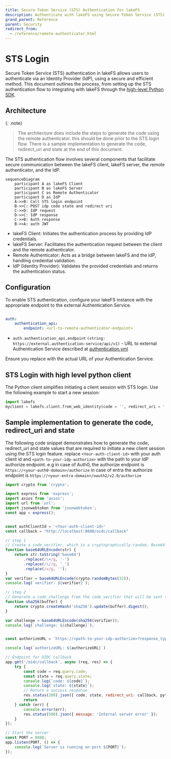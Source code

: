 ```yaml
---
title: Secure Token Service (STS) Authentication for lakeFS
description: Authenticate with lakeFS using Secure Token Service (STS) by leveraging a remote authenticator. This feature enables integration with Identity Providers (IdPs) for secure and efficient user authentication.
grand_parent: Reference
parent: Security
redirect_from:
  - /reference/remote-authenticator.html
---
```


# STS Login

Secure Token Service (STS) authentication in lakeFS allows users to authenticate via an Identity Provider (IdP), using a secure and efficient method.
This document outlines the process, from setting up the STS authentication flow to integrating with lakeFS through the [high-level Python SDK](../../integrations/python.md).

## Architecture

{: .note}
> The architecture does include the steps to generate the code using the remote authenticator. this should be done prior to the STS login flow.
> There is a sample implementation to generate the code, redirect_uri and state at the end of this document.

The STS authentication flow involves several components that facilitate secure communication between the lakeFS client, lakeFS server, the remote authenticator, and the IdP.

```mermaid
sequenceDiagram
    participant A as lakeFS Client
    participant B as lakeFS Server
    participant C as Remote Authenticator
    participant D as IdP
    A->>B: Call STS login endpoint
    B->>C: POST idp code state and redirect uri
    C->>D: IdP request
    D->>C: IdP response
    C->>B: Auth response
    B->>A: auth JWT
```
- lakeFS Client: Initiates the authentication process by providing IdP credentials.
- lakeFS Server: Facilitates the authentication request between the client and the remote authenticator.
- Remote Authenticator: Acts as a bridge between lakeFS and the IdP, handling credential validation.
- IdP (Identity Provider): Validates the provided credentials and returns the authentication status.

## Configuration

To enable STS authentication, configure your lakeFS instance with the appropriate endpoint to the external Authentication Service.


```yaml

auth:
    authentication_api:
        endpoint: <url-to-remote-authenticator-endpoint>


```

- `auth.authentication_api.endpoint` `(string: https://external.authentication-service/api/v1)` - URL to external Authentication Service described at [authentication.yml](https://github.com/treeverse/lakeFS/blob/master/api/authentication.yml)

Ensure you replace <url-to-remote-authenticator-endpoint> with the actual URL of your Authentication Service.


## STS Login with high level python client

The Python client simplifies initiating a client session with STS login. Use the following example to start a new session:

```python
import lakefs
myclient = lakefs.client.from_web_identity(code = '', redirect_uri = '', state = '' , ttl_seconds = 7200)
```


## Sample implementation to generate the code, redirect_uri and state
The following code snippet demonstrates how to generate the code, redirect_uri and state values that are required to initiate a new client session using the STS login feature.
replace `<Your-auth-client-id>` with your auth client id and `<path-to-your-idp-authorize>` with the path to your IdP authorize endpoint.
e.g in case of Auth0, the authorize endpoint is `https://<your-auth0-domain>/authorize` in case of entra the authorize endpoint is `https://<your-entra-domain>/oauth2/v2.0/authorize`
```javascript
import crypto from 'crypto';

import express from 'express';
import axios from 'axios';
import url from 'url';
import jsonwebtoken from 'jsonwebtoken';
const app = express();


const authClientId = '<Your-auth-client-id>'
const callback = "http://localhost:8080/oidc/callback"

// step 1 
// Create a code_verifier, which is a cryptographically-random, Base64-encoded key that will eventually be sent to Auth0 to request tokens.
function base64URLEncode(str) {
    return str.toString('base64')
        .replace(/\+/g, '-')
        .replace(/\//g, '_')
        .replace(/=/g, '');
}
var verifier = base64URLEncode(crypto.randomBytes(32));
console.log(`verifier: ${verifier}`);

// step 2 
// Generate a code_challenge from the code_verifier that will be sent to Auth0 to request an authorization_code.
function sha256(buffer) {
    return crypto.createHash('sha256').update(buffer).digest();
}

var challenge = base64URLEncode(sha256(verifier));
console.log(`challenge: ${challenge}`);


const authorizeURL = `https://<path-to-your-idp-authorize>?response_type=code&code_challenge=${challenge}&code_challenge_method=S256&client_id=${auth0ClientId}&redirect_uri=${callback}&scope=openid&state=${verifier}`

console.log(`authorizeURL: ${authorizeURL}`)

// Endpoint for OIDC callback
app.get('/oidc/callback', async (req, res) => {
    try {
        const code = req.query.code;
        const state = req.query.state;
        console.log(`code: ${code}`);
        console.log(`state: ${state}`);
        // Return a success response
        res.status(200).json({ code, state, redirect_uri: callback, python-cmd: `lakefs.client.from_web_identity(code = ${code} redirect_uri = ${callback} state = ${state}, ttl_seconds = 7200) ` });
        return
    } catch (err) {
        console.error(err);
        res.status(500).json({ message: 'Internal server error' });
    }
});

// Start the server
const PORT = 8080;
app.listen(PORT, () => {
    console.log(`Server is running on port ${PORT}`);
});
```